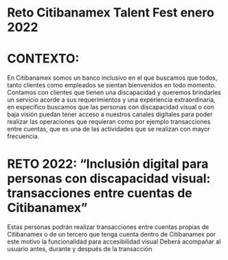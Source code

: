 # Reto Citibanamex  Talent Fest enero 2022

# CONTEXTO:

En Citibanamex somos un banco inclusivo en el que buscamos que todos, tanto clientes como empleados se sientan bienvenidos en todo momento. Contamos con clientes que tienen una discapacidad y queremos brindarles un servicio acorde a sus requerimientos y una experiencia extraordinaria, en específico buscamos que las personas con discapacidad visual o con baja visión puedan tener acceso a nuestros canales digitales para poder realizar las operaciones que requieran como por ejemplo transacciones entre cuentas, que es una de las actividades que se realizan con mayor frecuencia.



# RETO 2022: “Inclusión digital para personas con discapacidad visual: transacciones entre cuentas de Citibanamex”

 

Estas personas podrán realizar transacciones entre cuentas propias de Citibanamex o de un tercero que tenga cuenta dentro de Citibanamex por este motivo la funcionalidad para accesibilidad visual Deberá acompañar al usuario antes, durante y después de la transacción